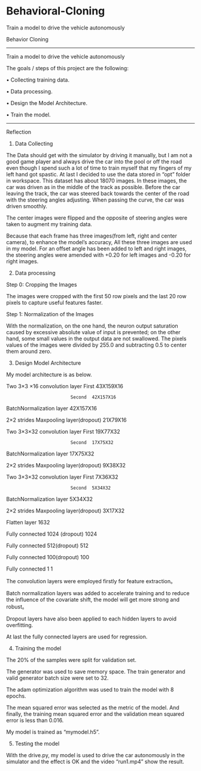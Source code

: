 # Behavioral-Cloning

Train a model to drive the vehicle autonomously

Behavior Cloning
________________________________________

Train a model to drive the vehicle autonomously

The goals / steps of this project are the following:

•	Collecting training data.

•	Data processing.

•	Design the Model Architecture.

•	Train the model. 

________________________________________
Reflection

1.	Data Collecting

The Data should get with the simulator by driving it manually, but I am not a good game player and always drive the car into the pool or off the road even though I spend such a lot of time to train myself that my fingers of my left hand got spastic. At last I decided to use the data stored in “opt” folder in workspace. This dataset has about 18070 images. In these images, the car was driven as in the middle of the track as possible.  Before the car leaving the track,  the car was steered back towards the center of the road with the steering angles adjusting. When passing the curve, the car was driven smoothly.

The center images were flipped and the opposite of steering angles were taken to augment my training data.

Because that each frame has three images(from left, right and center camera), to enhance the model’s accuracy, All these three images are used in my model. For an offset angle has been added to left and right images, the steering angles were amended with +0.20 for left images and -0.20 for right images. 

2.	Data processing

Step 0: Cropping the Images

The images were cropped with the first 50 row pixels and the last 20 row pixels to capture useful features faster.

Step 1: Normalization of  the Images

With the normalization, on the one hand, the neuron output saturation caused by excessive absolute value of input is prevented; on the other hand, some small values in the output data are not swallowed. The pixels values of the images were divided by 255.0 and subtracting 0.5 to center them around zero.

3.	Design Model Architecture

My model architecture is as below.



Two 3×3 ×16 convolution layer	First	43X159X16

	                        Second	42X157X16
				
BatchNormalization layer	        42X157X16

2×2 strides Maxpooling layer(dropout)	21X79X16

Two 3×3×32 convolution layer	First	19X77X32

	                        Second	17X75X32
				
BatchNormalization layer	        17X75X32

2×2 strides Maxpooling layer(dropout)	9X38X32

Two 3×3×32 convolution layer	First	7X36X32

	                        Second	5X34X32
				
BatchNormalization layer	        5X34X32

2×2 strides Maxpooling layer(dropout)	3X17X32

Flatten layer	                        1632

Fully connected 1024 (dropout)	        1024

Fully connected 512(dropout)	        512

Fully connected 100(dropout)	        100

Fully connected 1	                1

The convolution layers were employed firstly for feature extraction。

Batch normalization layers was added to accelerate training and to reduce the influence of the covariate shift, the model will get more strong and robust。

Dropout layers have also been applied to each hidden layers to avoid overfitting.

At last the fully connected layers are used for regression.

4.	Training the model

The 20% of the samples were split for validation set.

The generator  was used to save memory space. The train generator and valid generator batch size were set to 32.

The adam optimization algorithm was used to train the model with 8 epochs.

 The mean squared error was selected as the metric of the model. And finally, the training mean squared error and the validation mean squared error is less than 0.016.
 
My model is trained as “mymodel.h5”.

5.	Testing the model

With the drive.py, my model is used to drive the car autonomously in the simulator and the effect is OK and the video “run1.mp4” show the result.
